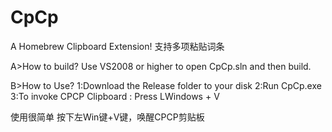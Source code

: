 # CpCp
A Homebrew Clipboard Extension!
支持多项粘贴词条

A>How to build?
Use VS2008 or higher to open CpCp.sln and then build.

B>How to Use?
1:Download the Release folder to your disk
2:Run CpCp.exe
3:To invoke CPCP Clipboard : Press LWindows + V 

使用很简单
按下左Win键+V键，唤醒CPCP剪贴板

